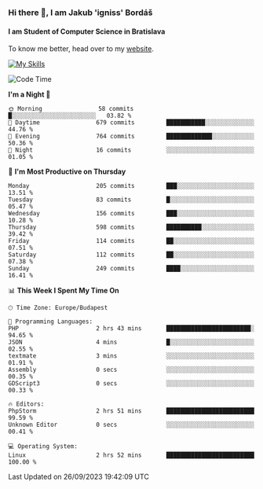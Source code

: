 ### Hi there 👋, I am Jakub 'igniss' Bordáš

#### I am Student of Computer Science in Bratislava
To know me better, head over to my [website](https://bordas.sk).

[![My Skills](https://skillicons.dev/icons?i=js,html,css,figma,svelte,java,kotlin,python,postgresql,typescript,nest,nodejs)](https://bordas.sk)


<!--START_SECTION:waka-->
![Code Time](http://img.shields.io/badge/Code%20Time-1%2C208%20hrs%2035%20mins-blue)

**I'm a Night 🦉** 

```text
🌞 Morning                58 commits          █░░░░░░░░░░░░░░░░░░░░░░░░   03.82 % 
🌆 Daytime                679 commits         ███████████░░░░░░░░░░░░░░   44.76 % 
🌃 Evening                764 commits         █████████████░░░░░░░░░░░░   50.36 % 
🌙 Night                  16 commits          ░░░░░░░░░░░░░░░░░░░░░░░░░   01.05 % 
```
📅 **I'm Most Productive on Thursday** 

```text
Monday                   205 commits         ███░░░░░░░░░░░░░░░░░░░░░░   13.51 % 
Tuesday                  83 commits          █░░░░░░░░░░░░░░░░░░░░░░░░   05.47 % 
Wednesday                156 commits         ███░░░░░░░░░░░░░░░░░░░░░░   10.28 % 
Thursday                 598 commits         ██████████░░░░░░░░░░░░░░░   39.42 % 
Friday                   114 commits         ██░░░░░░░░░░░░░░░░░░░░░░░   07.51 % 
Saturday                 112 commits         ██░░░░░░░░░░░░░░░░░░░░░░░   07.38 % 
Sunday                   249 commits         ████░░░░░░░░░░░░░░░░░░░░░   16.41 % 
```


📊 **This Week I Spent My Time On** 

```text
🕑︎ Time Zone: Europe/Budapest

💬 Programming Languages: 
PHP                      2 hrs 43 mins       ████████████████████████░   94.65 % 
JSON                     4 mins              █░░░░░░░░░░░░░░░░░░░░░░░░   02.55 % 
textmate                 3 mins              ░░░░░░░░░░░░░░░░░░░░░░░░░   01.91 % 
Assembly                 0 secs              ░░░░░░░░░░░░░░░░░░░░░░░░░   00.35 % 
GDScript3                0 secs              ░░░░░░░░░░░░░░░░░░░░░░░░░   00.33 % 

🔥 Editors: 
PhpStorm                 2 hrs 51 mins       █████████████████████████   99.59 % 
Unknown Editor           0 secs              ░░░░░░░░░░░░░░░░░░░░░░░░░   00.41 % 

💻 Operating System: 
Linux                    2 hrs 52 mins       █████████████████████████   100.00 % 
```


 Last Updated on 26/09/2023 19:42:09 UTC
<!--END_SECTION:waka-->
